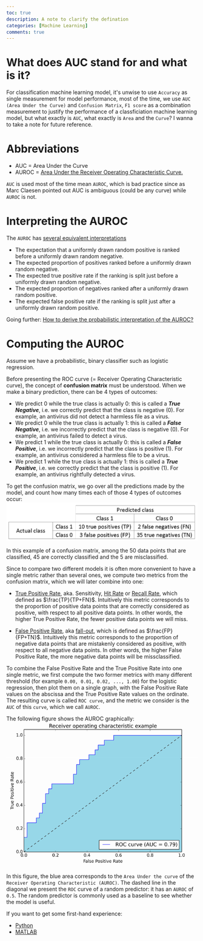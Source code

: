 ```yaml
---
toc: true
description: A note to clarify the defination
categories: [Machine Learning]
comments: true
---
```


# What does AUC stand for and what is it?

For classification machine learning model, it's unwise to use `Accuracy` as single measurement for model performance, most of the time, we use `AUC (Area Under the Curve)` and `Confusion Matrix`, `F1 score` as a combination measurement to justify the performance of a classficiation machine learning model, but what exactly is `AUC`, what exactly is `Area` and the `Curve`? I wanna to take a note for future reference. 


# Abbreviations

* AUC = Area Under the Curve
* AUROC = [Area Under the Receiver Operating Characteristic Curve.](https://en.wikipedia.org/wiki/Receiver_operating_characteristic#Area_under_the_curve)

`AUC` is used most of the time mean `AUROC`, which is bad practice since as Marc Claesen pointed out AUC is ambiguous (could be any curve) while `AUROC` is not. 

# Interpreting the AUROC

The `AUROC` has [several equivalent interpretations](https://web.archive.org/web/20160407221300/http://metaoptimize.com:80/qa/questions/988/simple-explanation-of-area-under-the-roc-curve)

* The expectation that a uniformly drawn random positive is ranked before a uniformly drawn random negative.
* The expected proportion of positives ranked before a uniformly drawn random negative. 
* The expected true positive rate if the ranking is split just before a uniformly drawn random negative. 
* The expected proportion of negatives ranked after a uniformly drawn random positive. 
* The expected false positive rate if the ranking is split just after a uniformly drawn random positive. 

Going further: [How to derive the probabilistic interpretation of the AUROC?](https://stats.stackexchange.com/q/180638/12359)

# Computing the AUROC

Assume we have a probabilistic, binary classifier such as logistic regression.

Before presenting the ROC curve (= Receiver Operating Characteristic curve), the concept of **confusion matrix** must be understood. When we make a binary prediction, there can be 4 types of outcomes:

* We predict 0 while the true class is actually 0: this is called a **_True Negative_**, i.e. we correctly predict that the class is negative (0). For example, an antivirus did not detect a harmless file as a virus.
* We predict 0 while the true class is actually 1: this is called a **_False Negative_**, i.e. we incorrectly predict that the class is negative (0). For example, an antivirus failed to detect a virus.
* We predict 1 while the true class is actually 0: this is called a **_False Positive_**, i.e. we incorrectly predict that the class is positive (1). For example, an antivirus considered a harmless file to be a virus.
* We predict 1 while the true class is actually 1: this is called a **_True Positive_**, i.e. we correctly predict that the class is positive (1). For example, an antivirus rightfully detected a virus.

To get the confusion matrix, we go over all the predictions made by the model, and count how many times each of those 4 types of outcomes occur:
![confusionMatrix](/images/confusionMatrix.png)

In this example of a confusion matrix, among the 50 data points that are classified, 45 are correctly classified and the 5 are misclassified.

Since to compare two different models it is often more convenient to have a single metric rather than several ones, we compute two metrics from the confusion matrix, which we will later combine into one:

* [True Positive Rate](https://en.wikipedia.org/wiki/Sensitivity_and_specificity#Sensitivity), aka. Sensitivity, [Hit Rate](https://en.wikipedia.org/wiki/Hit_rate) or [Recall Rate](https://en.wikipedia.org/wiki/Information_retrieval#Recall), which defined as $\frac{TP}{TP+FN}$. Intuitively this metric corresponds to the proportion of positive data points that are correctly considered as positive, with respect to all positive data points. In other words, the higher True Positive Rate, the fewer positive data points we will miss.

* [False Positive Rate](https://en.wikipedia.org/wiki/False_positive_rate), aka [fall-out](https://en.wikipedia.org/wiki/Information_retrieval#Fall-out), which is defined as $\frac{FP}{FP+TN}$. Intuitively this metric corresponds to the proportion of negative data points that are mistakenly considered as positive, with respect to all negative data points. In other words, the higher False Positive Rate, the more negative data points will be missclassified.

To combine the False Positive Rate and the True Positive Rate into one single metric, we first compute the two former metrics with many different threshold (for example `0.00, 0.01, 0.02, ..., 1.00`) for the logistic regression, then plot them on a single graph, with the False Positive Rate values on the abscissa and the True Positive Rate values on the ordinate. The resulting curve is called `ROC curve`, and the metric we consider is the `AUC` of this `curve`, which we call `AUROC`.

The following figure shows the AUROC graphically:
![auroc](/images/auroc.png)

In this figure, the blue area corresponds to the `Area Under the curve` of the `Receiver Operating Characteristic (AUROC)`. The dashed line in the diagonal we present the `ROC` curve of a random predictor: it has an `AUROC` of `0.5`. The random predictor is commonly used as a baseline to see whether the model is useful.

If you want to get some first-hand experience:

* [Python](http://scikit-learn.org/stable/auto_examples/model_selection/plot_roc.html)
* [MATLAB](http://www.mathworks.com/help/stats/perfcurve.html)